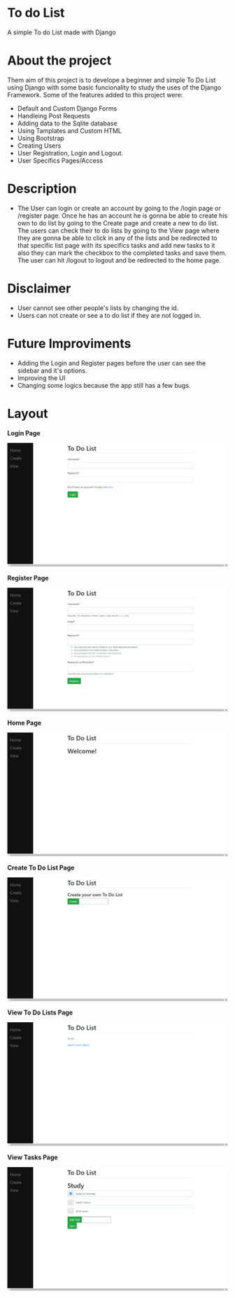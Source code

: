 # To do List
A simple To do List made with Django

# About the project
Them aim of this project is to develope a beginner and simple To Do List using Django
with some basic funcionality to study the uses of the Django Framework.
Some of the features added to this project were:
- Default and Custom Django Forms
- Handleing Post Requests
- Adding data to the Sqlite database
- Using Tamplates and Custom HTML
- Using Bootstrap
- Creating Users
- User Registration, Login and Logout.
- User Specifics Pages/Access

# Description
- The User can login or create an account by going to the /login page or /register page. Once he has an account he is gonna be able to create his own to do list by going to the Create page and create a new to do list.
The users can check their to do lists by going to the View page where they are gonna be able to click in any of the lists and be redirected to that specific
list page with its specifics tasks and add new tasks to it also they can mark the checkbox to the completed tasks and save them. The user can hit /logout to logout and be redirected to the home page.

# Disclaimer
- User cannot see other people's lists by changing the id.
- Users can not create or see a to do list if they are not logged in.

# Future Improviments
- Adding the Login and Register pages before the user can see the sidebar and it's options.
- Improving the UI
- Changing some logics because the app still has a few bugs.

# Layout
**Login Page**

![Login Page](https://github.com/Brunotorres15/Django-ToDoList/blob/main/assets/login.png)

**Register Page**

![Register Page](https://github.com/Brunotorres15/Django-ToDoList/blob/main/assets/register.png)

**Home Page**

![Home Page](https://github.com/Brunotorres15/Django-ToDoList/blob/main/assets/home.png)

**Create To Do List Page**

![Create Page](https://github.com/Brunotorres15/Django-ToDoList/blob/main/assets/create.png)

**View To Do Lists Page**

![To Do Lists Page](https://github.com/Brunotorres15/Django-ToDoList/blob/main/assets/todolists.png)

**View Tasks Page**

![Tasks Page](https://github.com/Brunotorres15/Django-ToDoList/blob/main/assets/tasks.png)

